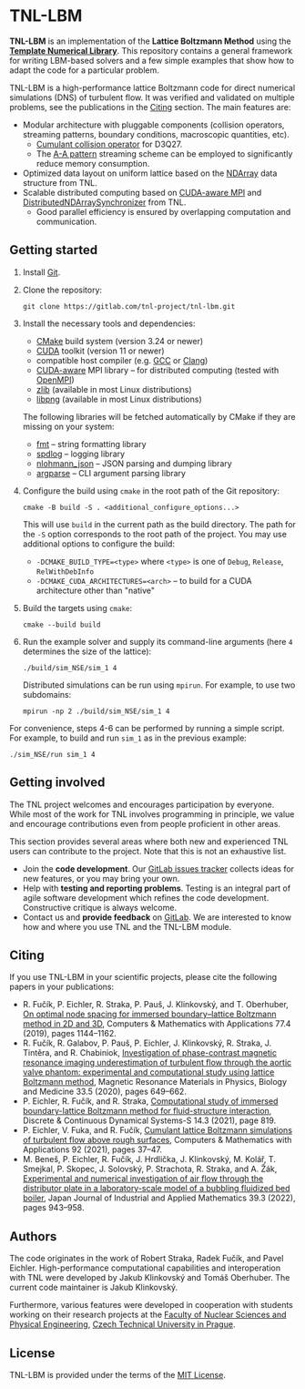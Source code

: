 # TNL-LBM

__TNL-LBM__ is an implementation of the __Lattice Boltzmann Method__ using the
[__Template Numerical Library__](https://gitlab.com/tnl-project/tnl).
This repository contains a general framework for writing LBM-based solvers and
a few simple examples that show how to adapt the code for a particular problem.

TNL-LBM is a high-performance lattice Boltzmann code for direct numerical
simulations (DNS) of turbulent flow. It was verified and validated on multiple
problems, see the publications in the [Citing](#citing) section. The main
features are:

- Modular architecture with pluggable components (collision operators,
  streaming patterns, boundary conditions, macroscopic quantities, etc).
    - [Cumulant collision operator][CuLBM] for D3Q27.
    - The [A-A pattern][A-A pattern] streaming scheme can be employed to
      significantly reduce memory consumption.
- Optimized data layout on uniform lattice based on the [NDArray][NDArray]
  data structure from TNL.
- Scalable distributed computing based on [CUDA-aware MPI][CUDA-aware MPI] and
  [DistributedNDArraySynchronizer][DistributedNDArraySynchronizer] from TNL.
    - Good parallel efficiency is ensured by overlapping computation and
      communication.

[CuLBM]: https://doi.org/10.1016/j.camwa.2015.05.001
[A-A pattern]: https://doi.org/10.1109/ICPP.2009.38
[NDArray]: https://tnl-project.gitlab.io/tnl/ug_NDArrays.html
[DistributedNDArraySynchronizer]: https://tnl-project.gitlab.io/tnl/classTNL_1_1Containers_1_1DistributedNDArraySynchronizer.html
[CUDA-aware MPI]: https://developer.nvidia.com/blog/introduction-cuda-aware-mpi/

## Getting started

1. Install [Git](https://git-scm.com/).

2. Clone the repository:

       git clone https://gitlab.com/tnl-project/tnl-lbm.git

3. Install the necessary tools and dependencies:
    - [CMake](https://cmake.org/) build system (version 3.24 or newer)
    - [CUDA](https://docs.nvidia.com/cuda/index.html) toolkit (version 11 or newer)
    - compatible host compiler (e.g. [GCC](https://gcc.gnu.org/) or
      [Clang](https://clang.llvm.org/))
    - [CUDA-aware][CUDA-aware MPI] MPI library – for distributed computing
      (tested with [OpenMPI](https://www.open-mpi.org/))
    - [zlib](https://www.zlib.net/) (available in most Linux distributions)
    - [libpng](http://www.libpng.org/pub/png/libpng.html) (available in most Linux distributions)

   The following libraries will be fetched automatically by CMake if they are
   missing on your system:
    - [fmt](https://github.com/fmtlib/fmt/) – string formatting library
    - [spdlog](https://github.com/gabime/spdlog) – logging library
    - [nlohmann_json](https://github.com/nlohmann/json) – JSON parsing and dumping library
    - [argparse](https://github.com/p-ranav/argparse) – CLI argument parsing library

4. Configure the build using `cmake` in the root path of the Git repository:

       cmake -B build -S . <additional_configure_options...>

   This will use `build` in the current path as the build directory.
   The path for the `-S` option corresponds to the root path of the project.
   You may use additional options to configure the build:

   - `-DCMAKE_BUILD_TYPE=<type>` where `<type>` is one of `Debug`, `Release`,
     `RelWithDebInfo`
   - `-DCMAKE_CUDA_ARCHITECTURES=<arch>` – to build for a CUDA architecture
     other than "native"

5. Build the targets using `cmake`:

       cmake --build build

6. Run the example solver and supply its command-line arguments (here `4`
   determines the size of the lattice):

       ./build/sim_NSE/sim_1 4

   Distributed simulations can be run using `mpirun`. For example, to use two
   subdomains:

       mpirun -np 2 ./build/sim_NSE/sim_1 4

For convenience, steps 4-6 can be performed by running a simple script. For
example, to build and run `sim_1` as in the previous example:

    ./sim_NSE/run sim_1 4

## Getting involved

The TNL project welcomes and encourages participation by everyone. While most of the work for TNL
involves programming in principle, we value and encourage contributions even from people proficient
in other areas.

This section provides several areas where both new and experienced TNL users can contribute to the
project. Note that this is not an exhaustive list.

- Join the __code development__. Our [GitLab issues tracker][GitLab issues] collects ideas for
  new features, or you may bring your own.
- Help with __testing and reporting problems__. Testing is an integral part of agile software
  development which refines the code development. Constructive critique is always welcome.
- Contact us and __provide feedback__ on [GitLab][GitLab issues]. We are interested to know how
  and where you use TNL and the TNL-LBM module.

[GitLab issues]: https://gitlab.com/tnl-project/tnl-lbm/-/issues

## Citing

If you use TNL-LBM in your scientific projects, please cite the following papers in
your publications:

- R. Fučík, P. Eichler, R. Straka, P. Pauš, J. Klinkovský, and T. Oberhuber,
  [On optimal node spacing for immersed boundary–lattice Boltzmann method in 2D and 3D](https://doi.org/10.1016/j.camwa.2018.10.045),
  Computers & Mathematics with Applications 77.4 (2019), pages 1144–1162.
- R. Fučík, R. Galabov, P. Pauš, P. Eichler, J. Klinkovský, R. Straka, J. Tintěra, and R. Chabiniok,
  [Investigation of phase-contrast magnetic resonance imaging underestimation of turbulent flow through the aortic valve phantom: experimental and computational study using lattice Boltzmann method](https://doi.org/10.1007/s10334-020-00837-5),
  Magnetic Resonance Materials in Physics, Biology and Medicine 33.5 (2020), pages 649–662.
- P. Eichler, R. Fučík, and R. Straka,
  [Computational study of immersed boundary-lattice Boltzmann method for fluid-structure interaction](https://doi.org/10.3934/dcdss.2020349),
  Discrete & Continuous Dynamical Systems-S 14.3 (2021), page 819.
- P. Eichler, V. Fuka, and R. Fučík,
  [Cumulant lattice Boltzmann simulations of turbulent flow above rough surfaces](https://doi.org/10.1016/j.camwa.2021.03.016),
  Computers & Mathematics with Applications 92 (2021), pages 37–47.
- M. Beneš, P. Eichler, R. Fučík, J. Hrdlička, J. Klinkovský, M. Kolář, T. Smejkal, P. Skopec, J. Solovský, P. Strachota, R. Straka, and A. Žák,
  [Experimental and numerical investigation of air flow through the distributor plate in a laboratory-scale model of a bubbling fluidized bed boiler](https://doi.org/10.1007/s13160-022-00518-x),
  Japan Journal of Industrial and Applied Mathematics 39.3 (2022), pages 943–958.

## Authors

The code originates in the work of Robert Straka, Radek Fučík, and Pavel Eichler.
High-performance computational capabilities and interoperation with TNL were
developed by Jakub Klinkovský and Tomáš Oberhuber. The current code maintainer
is Jakub Klinkovský.

Furthermore, various features were developed in cooperation with students
working on their research projects at the [Faculty of Nuclear Sciences and
Physical Engineering](https://www.fjfi.cvut.cz/), [Czech Technical University
in Prague](https://www.cvut.cz/).

## License

TNL-LBM is provided under the terms of the [MIT License](./LICENSE).
